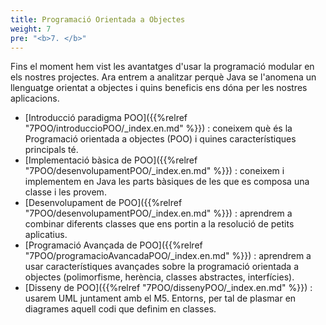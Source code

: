```yaml
---
title: Programació Orientada a Objectes
weight: 7
pre: "<b>7. </b>"
---
```


Fins el moment hem vist les avantatges d'usar la programació modular en els nostres projectes. Ara entrem a analitzar perquè Java se l'anomena un llenguatge orientat a objectes i quins beneficis ens dóna per les nostres aplicacions.


- [Introducció paradigma POO]({{%relref "7POO/introduccioPOO/_index.en.md" %}}) : coneixem què és la Programació orientada a objectes (POO) i quines característiques principals té.
- [Implementació bàsica de POO]({{%relref "7POO/desenvolupamentPOO/_index.en.md" %}})  : coneixem i implementem en Java les parts bàsiques de les que es composa una classe i les provem. 
- [Desenvolupament de POO]({{%relref "7POO/desenvolupamentPOO/_index.en.md" %}})  : aprendrem a combinar diferents classes que ens portin a la resolució de petits aplicatius. 
- [Programació Avançada de POO]({{%relref "7POO/programacioAvancadaPOO/_index.en.md" %}}) : aprendrem a usar característiques avançades sobre la programació orientada a objectes (polimorfisme, herència, classes abstractes, interfícies).
- [Disseny de POO]({{%relref "7POO/dissenyPOO/_index.en.md" %}}) : usarem UML juntament amb el M5. Entorns, per tal de plasmar en diagrames aquell codi que definim en classes.


